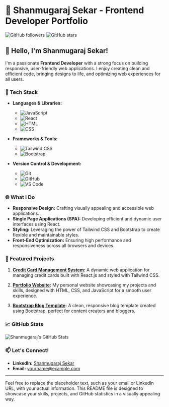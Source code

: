 # 🌟 Shanmugaraj Sekar - Frontend Developer Portfolio

![GitHub followers](https://img.shields.io/github/followers/[shanmugaraj-sekar](https://github.com/ShanZenX)?style=social) ![GitHub stars](https://img.shields.io/github/stars/[shanmugaraj-sekar](https://github.com/ShanZenX)?style=social)

## 👋 Hello, I'm Shanmugaraj Sekar!

I'm a passionate **Frontend Developer** with a strong focus on building responsive, user-friendly web applications. I enjoy creating clean and efficient code, bringing designs to life, and optimizing web experiences for all users.

### 🔧 Tech Stack

- **Languages & Libraries:**
  - ![JavaScript](https://img.shields.io/badge/JavaScript-F7DF1E?style=for-the-badge&logo=javascript&logoColor=black)
  - ![React](https://img.shields.io/badge/React-61DAFB?style=for-the-badge&logo=react&logoColor=black)
  - ![HTML](https://img.shields.io/badge/HTML-E34F26?style=for-the-badge&logo=html5&logoColor=white)
  - ![CSS](https://img.shields.io/badge/CSS-1572B6?style=for-the-badge&logo=css3&logoColor=white)

- **Frameworks & Tools:**
  - ![Tailwind CSS](https://img.shields.io/badge/Tailwind_CSS-38B2AC?style=for-the-badge&logo=tailwind-css&logoColor=white)
  - ![Bootstrap](https://img.shields.io/badge/Bootstrap-7952B3?style=for-the-badge&logo=bootstrap&logoColor=white)

- **Version Control & Development:**
  - ![Git](https://img.shields.io/badge/Git-F05032?style=for-the-badge&logo=git&logoColor=white)
  - ![GitHub](https://img.shields.io/badge/GitHub-181717?style=for-the-badge&logo=github&logoColor=white)
  - ![VS Code](https://img.shields.io/badge/VS%20Code-007ACC?style=for-the-badge&logo=visual-studio-code&logoColor=white)

### 🌐 What I Do

- **Responsive Design:** Crafting visually appealing and accessible web applications.
- **Single Page Applications (SPA):** Developing efficient and dynamic user interfaces using React.
- **Styling:** Leveraging the power of Tailwind CSS and Bootstrap to create flexible and maintainable styles.
- **Front-End Optimization:** Ensuring high performance and responsiveness across all browsers and devices.

### 🚀 Featured Projects

1. **[Credit Card Management System](https://github.com/shanmugaraj-sekar/credit-card-management):** A dynamic web application for managing credit cards built with React.js and styled with Tailwind CSS.

2. **[Portfolio Website](https://github.com/shanmugaraj-sekar/portfolio-website):** My personal website showcasing my projects and skills, designed with HTML, CSS, and JavaScript for a smooth user experience.

3. **[Bootstrap Blog Template](https://github.com/shanmugaraj-sekar/bootstrap-blog-template):** A clean, responsive blog template created using Bootstrap, perfect for content creators and bloggers.

### 📈 GitHub Stats

![Shanmugaraj's GitHub Stats](https://github-readme-stats.vercel.app/api?username=shanmugaraj-sekar&show_icons=true&theme=radical)

### 📫 Let's Connect!

- **LinkedIn:** [Shanmugaraj Sekar](https://www.linkedin.com/in/shanmugaraj-sekar/)
- **Email:** [yourname@example.com](mailto:yourname@example.com)

---

Feel free to replace the placeholder text, such as your email or LinkedIn URL, with your actual information. This README file is designed to showcase your skills, projects, and GitHub statistics in a visually appealing way.
